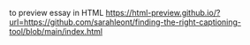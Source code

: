 to preview essay in HTML https://html-preview.github.io/?url=https://github.com/sarahleont/finding-the-right-captioning-tool/blob/main/index.html
